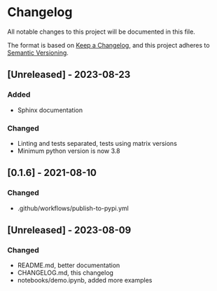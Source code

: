 # Changelog

All notable changes to this project will be documented in this file.

The format is based on [Keep a Changelog](https://keepachangelog.com/en/1.0.0/),
and this project adheres to [Semantic Versioning](https://semver.org/spec/v2.0.0.html).

## [Unreleased] - 2023-08-23
### Added
- Sphinx documentation

### Changed
- Linting and tests separated, tests using matrix versions
- Minimum python version is now 3.8

## [0.1.6] - 2021-08-10
### Changed
- .github/workflows/publish-to-pypi.yml

## [Unreleased] - 2023-08-09
### Changed
- README.md, better documentation
- CHANGELOG.md, this changelog
- notebooks/demo.ipynb, added more examples
